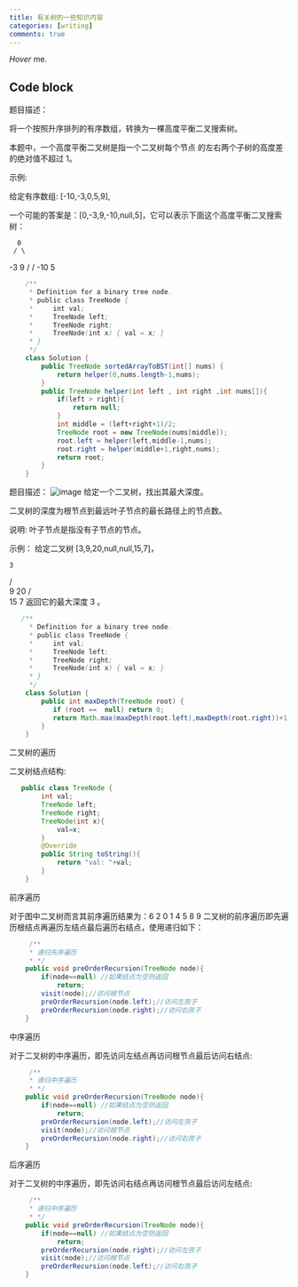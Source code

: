 ```yaml
---
title: 有关树的一些知识内容
categories: [writing]
comments: true
---
```


<dfn info="You can add extra information">Hover</dfn> me.


## Code block
题目描述：

将一个按照升序排列的有序数组，转换为一棵高度平衡二叉搜索树。

本题中，一个高度平衡二叉树是指一个二叉树每个节点 的左右两个子树的高度差的绝对值不超过 1。

示例:

给定有序数组: [-10,-3,0,5,9],

一个可能的答案是：[0,-3,9,-10,null,5]，它可以表示下面这个高度平衡二叉搜索树：

      0
     / \
   -3   9
   /   /
 -10  5


```java
    /**
     * Definition for a binary tree node.
     * public class TreeNode {
     *     int val;
     *     TreeNode left;
     *     TreeNode right;
     *     TreeNode(int x) { val = x; }
     * }
     */
    class Solution {
        public TreeNode sortedArrayToBST(int[] nums) {
            return helper(0,nums.length-1,nums);
        }
        public TreeNode helper(int left , int right ,int nums[]){
            if(left > right){
                return null;
            }
            int middle = (left+right+1)/2;
            TreeNode root = new TreeNode(nums[middle]);
            root.left = helper(left,middle-1,nums);
            root.right = helper(middle+1,right,nums);
            return root;
        }
    }
```

题目描述：
![image](../image/树.png)
给定一个二叉树，找出其最大深度。

二叉树的深度为根节点到最远叶子节点的最长路径上的节点数。

说明: 叶子节点是指没有子节点的节点。

示例：
给定二叉树 [3,9,20,null,null,15,7]，

    3
   / \
  9  20
    /  \
   15   7
返回它的最大深度 3 。

```java
   /**
     * Definition for a binary tree node.
     * public class TreeNode {
     *     int val;
     *     TreeNode left;
     *     TreeNode right;
     *     TreeNode(int x) { val = x; }
     * }
     */
    class Solution {
        public int maxDepth(TreeNode root) {
           if (root ==  null) return 0;
           return Math.max(maxDepth(root.left),maxDepth(root.right))+1;
        }
    }
```



二叉树的遍历

二叉树结点结构:
```java
   public class TreeNode {
        int val;
        TreeNode left;
        TreeNode right;
        TreeNode(int x){
            val=x;
        }
        @Override
        public String toString(){
            return "val: "+val;
        }
    }
```

前序遍历

对于图中二叉树而言其前序遍历结果为：6 2 0 1 4 5 8 9
二叉树的前序遍历即先遍历根结点再遍历左结点最后遍历右结点，使用递归如下：
```java
     /**
     * 递归先序遍历
     * */
    public void preOrderRecursion(TreeNode node){
        if(node==null) //如果结点为空则返回
            return;
        visit(node);//访问根节点
        preOrderRecursion(node.left);//访问左孩子
        preOrderRecursion(node.right);//访问右孩子
    }
```


中序遍历

对于二叉树的中序遍历，即先访问左结点再访问根节点最后访问右结点:
```java
     /**
     * 递归中序遍历
     * */
    public void preOrderRecursion(TreeNode node){
        if(node==null) //如果结点为空则返回
            return;
        preOrderRecursion(node.left);//访问左孩子
        visit(node);//访问根节点
        preOrderRecursion(node.right);//访问右孩子
    }
```


后序遍历

对于二叉树的中序遍历，即先访问右结点再访问根节点最后访问左结点:
```java
     /**
     * 递归中序遍历
     * */
    public void preOrderRecursion(TreeNode node){
        if(node==null) //如果结点为空则返回
            return;
        preOrderRecursion(node.right);//访问左孩子
        visit(node);//访问根节点
        preOrderRecursion(node.left);//访问右孩子
    }
```
